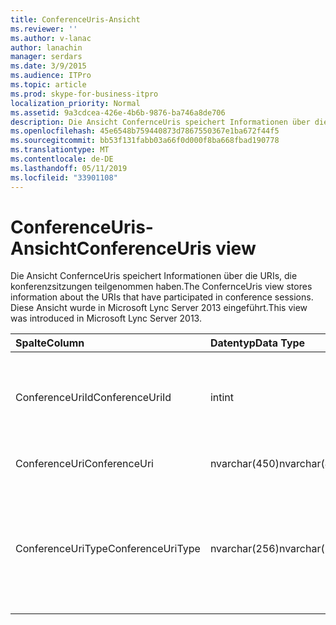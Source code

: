 ```yaml
---
title: ConferenceUris-Ansicht
ms.reviewer: ''
ms.author: v-lanac
author: lanachin
manager: serdars
ms.date: 3/9/2015
ms.audience: ITPro
ms.topic: article
ms.prod: skype-for-business-itpro
localization_priority: Normal
ms.assetid: 9a3cdcea-426e-4b6b-9876-ba746a8de706
description: Die Ansicht ConfernceUris speichert Informationen über die URIs, die konferenzsitzungen teilgenommen haben. Diese Ansicht wurde in Microsoft Lync Server 2013 eingeführt.
ms.openlocfilehash: 45e6548b759440873d7867550367e1ba672f44f5
ms.sourcegitcommit: bb53f131fabb03a66f0d000f8ba668fbad190778
ms.translationtype: MT
ms.contentlocale: de-DE
ms.lasthandoff: 05/11/2019
ms.locfileid: "33901108"
---
```

# <a name="conferenceuris-view"></a><span data-ttu-id="197a6-104">ConferenceUris-Ansicht</span><span class="sxs-lookup"><span data-stu-id="197a6-104">ConferenceUris view</span></span>
 
<span data-ttu-id="197a6-105">Die Ansicht ConfernceUris speichert Informationen über die URIs, die konferenzsitzungen teilgenommen haben.</span><span class="sxs-lookup"><span data-stu-id="197a6-105">The ConfernceUris view stores information about the URIs that have participated in conference sessions.</span></span> <span data-ttu-id="197a6-106">Diese Ansicht wurde in Microsoft Lync Server 2013 eingeführt.</span><span class="sxs-lookup"><span data-stu-id="197a6-106">This view was introduced in Microsoft Lync Server 2013.</span></span>
  
|<span data-ttu-id="197a6-107">**Spalte**</span><span class="sxs-lookup"><span data-stu-id="197a6-107">**Column**</span></span>|<span data-ttu-id="197a6-108">**Datentyp**</span><span class="sxs-lookup"><span data-stu-id="197a6-108">**Data Type**</span></span>|<span data-ttu-id="197a6-109">**Details**</span><span class="sxs-lookup"><span data-stu-id="197a6-109">**Details**</span></span>|
|:-----|:-----|:-----|
|<span data-ttu-id="197a6-110">ConferenceUriId</span><span class="sxs-lookup"><span data-stu-id="197a6-110">ConferenceUriId</span></span>  <br/> |<span data-ttu-id="197a6-111">int</span><span class="sxs-lookup"><span data-stu-id="197a6-111">int</span></span>  <br/> |<span data-ttu-id="197a6-112">Eindeutige Zahl, die den Konferenz-URI identifiziert.</span><span class="sxs-lookup"><span data-stu-id="197a6-112">Unique number identifying the conference URI.</span></span>  <br/> |
|<span data-ttu-id="197a6-113">ConferenceUri</span><span class="sxs-lookup"><span data-stu-id="197a6-113">ConferenceUri</span></span>  <br/> |<span data-ttu-id="197a6-114">nvarchar(450)</span><span class="sxs-lookup"><span data-stu-id="197a6-114">nvarchar(450)</span></span>  <br/> |<span data-ttu-id="197a6-115">Der URI der Konferenz.</span><span class="sxs-lookup"><span data-stu-id="197a6-115">URI of the conference.</span></span>  <br/> |
|<span data-ttu-id="197a6-116">ConferenceUriType</span><span class="sxs-lookup"><span data-stu-id="197a6-116">ConferenceUriType</span></span>  <br/> |<span data-ttu-id="197a6-117">nvarchar(256)</span><span class="sxs-lookup"><span data-stu-id="197a6-117">nvarchar(256)</span></span>  <br/> |<span data-ttu-id="197a6-118">Typ des Konferenz-URI.</span><span class="sxs-lookup"><span data-stu-id="197a6-118">Type of conference URI.</span></span> <span data-ttu-id="197a6-119">Finden Sie weitere Informationen der [UriTypes-Tabelle](uritypes.md) .</span><span class="sxs-lookup"><span data-stu-id="197a6-119">See the [UriTypes table](uritypes.md) for more information.</span></span> <br/> |
   

